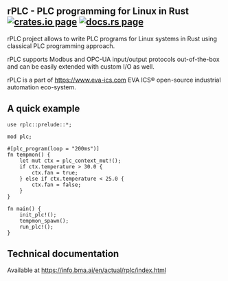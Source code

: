 <h2>
  rPLC - PLC programming for Linux in Rust
  <a href="https://crates.io/crates/rplc"><img alt="crates.io page" src="https://img.shields.io/crates/v/rplc.svg"></img></a>
  <a href="https://docs.rs/rplc"><img alt="docs.rs page" src="https://docs.rs/rplc/badge.svg"></img></a>
</h2>

rPLC project allows to write PLC programs for Linux systems in Rust using
classical PLC programming approach.

rPLC supports Modbus and OPC-UA input/output protocols out-of-the-box and can
be easily extended with custom I/O as well.

rPLC is a part of <https://www.eva-ics.com> EVA ICS® open-source industrial
automation eco-system.

## A quick example

```rust,ignore
use rplc::prelude::*;

mod plc;

#[plc_program(loop = "200ms")]
fn tempmon() {
    let mut ctx = plc_context_mut!();
    if ctx.temperature > 30.0 {
        ctx.fan = true;
    } else if ctx.temperature < 25.0 {
        ctx.fan = false;
    }
}

fn main() {
    init_plc!();
    tempmon_spawn();
    run_plc!();
}
```

## Technical documentation

Available at <https://info.bma.ai/en/actual/rplc/index.html>
